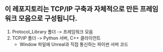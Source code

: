 ## 이 레포지토리는 TCP/IP 구축과 자체적으로 만든 프레임워크 모음으로 구성됩니다.
1. Protocol_Library 폴더 -> 프레임워크 모음
2. TCP/IP 폴더 -> Python 서버, C++ 클라이언트
    - Window 파일에 Unreal과 직접 통신하는 파이썬 서버 코드 